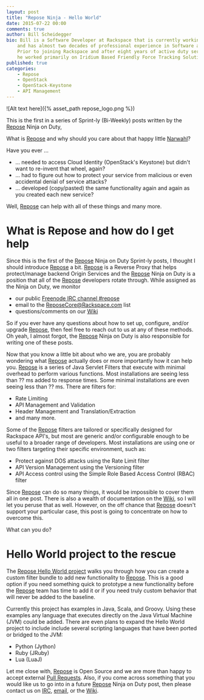 ```yaml
---
layout: post
title: "Repose Ninja - Hello World"
date: 2015-07-22 00:00
comments: true
author: Bill Scheidegger
bio: Bill is a Software Developer at Rackspace that is currently working on the open source Repose project
    and has almost two decades of professional experience in Software and Systems design.
    Prior to joining Rackspace and after eight years of active duty service in the USAF,
    he worked primarily on Iridium Based Friendly Force Tracking Solutions for the US Military.
published: true
categories:
    - Repose
    - OpenStack
    - OpenStack-Keystone
    - API Management
---
```


![Alt text here]({% asset_path repose_logo.png %})

This is the first in a series of Sprint-ly (Bi-Weekly) posts written by the [Repose][repose] Ninja on Duty,

What is [Repose][repose] and why should you care about that happy little [Narwahl][narwahl]?

Have you ever ...

* ... needed to access Cloud Identity (OpenStack's Keystone) but didn't want to re-invent that wheel, again?
* ... had to figure out how to protect your service from malicious or even accidental denial of service attacks?  
* ... developed (copy/pasted) the same functionality again and again as you created each new service?

Well, [Repose][repose] can help with all of these things and many more.

<!-- more -->

# What is Repose and how do I get help
Since this is the first of the [Repose][repose] Ninja on Duty Sprint-ly posts, I thought I should introduce
[Repose][repose] a bit.
[Repose][repose] is a Reverse Proxy that helps protect/manage backend Origin Services
and the [Repose][repose] Ninja on Duty is a position that all of the [Repose][repose] developers rotate through.
While assigned as the Ninja on Duty, we monitor

* our public [Freenode IRC channel #repose][irc]
* email to the [ReposeCore@Rackspace.com][email] list
* questions/comments on our [Wiki][wiki]

So if you ever have any questions about how to set up, configure, and/or upgrade [Repose][repose],
then feel free to reach out to us at any of these methods.
Oh yeah, I almost forgot, the [Repose][repose] Ninja on Duty is also responsible for writing one of these posts.

Now that you know a little bit about who we are, you are probably wondering what [Repose][repose] actually does or more
importantly how it can help you.
[Repose][repose] is a series of Java Servlet Filters that execute with minimal overhead to perform various functions.
Most installations are seeing less than ?? ms added to response times.
Some minimal installations are even seeing less than ?? ms.
There are filters for:

* Rate Limiting
* API Management and Validation
* Header Management and Translation/Extraction
* and many more.

Some of the [Repose][repose] filters are tailored or specifically designed for Rackspace API's,
but most are generic and/or configurable enough to be useful to a broader range of developers.
Most installations are using one or two filters targeting their specific environment, such as:

* Protect against DOS attacks using the Rate Limit filter
* API Version Management using the Versioning filter
* API Access control using the Simple Role Based Access Control (RBAC) filter 

Since [Repose][repose] can do so many things, it would be impossible to cover them all in one post.
There is also a wealth of documentation on the [Wiki][wiki], so I will let you peruse that as well.
However, on the off chance that [Repose][repose] doesn't support your particular case,
this post is going to concentrate on how to overcome this.

What can you do?

# Hello World project to the rescue
The [Repose Hello World project](https://github.com/rackerlabs/repose-hello-world) walks you through how you can create a
custom filter bundle to add new functionality to [Repose][repose].
This is a good option if you need something quick to prototype a new functionality before the [Repose][repose] team has
time to add it or if you need truly custom behavior that will never be added to the baseline.

Currently this project has examples in Java, Scala, and Groovy.
Using these examples any language that executes directly on the Java Virtual Machine (JVM) could be added.
There are even plans to expand the Hello World project to include include several scripting languages that have been
ported or bridged to the JVM:

* Python (Jython)
* Ruby (JRuby)
* Lua (LuaJ)

Let me close with, [Repose][repose] is Open Source and we are more than happy to accept external [Pull Requests][github].
Also, if you come across something that you would like us to go into in a future [Repose][repose] Ninja on Duty post,
then please contact us on [IRC][irc], [email][email], or the [Wiki][wiki].

[repose]: http://www.OpenRepose.org/
[wiki]: http://wiki.OpenRepose.org/
[github]: https://github.com/rackerlabs/repose
[email]: mailto:ReposeCore@Rackspace.com
[irc]: irc://irc.freenode.net:6667/repose
[narwahl]: https://www.worldwildlife.org/stories/unicorn-of-the-sea-narwhal-facts
